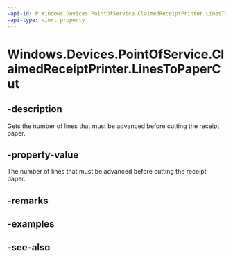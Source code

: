 ```yaml
---
-api-id: P:Windows.Devices.PointOfService.ClaimedReceiptPrinter.LinesToPaperCut
-api-type: winrt property
---
```


<!-- Property syntax
public uint LinesToPaperCut { get; }
-->

# Windows.Devices.PointOfService.ClaimedReceiptPrinter.LinesToPaperCut

## -description
Gets the number of lines that must be advanced before cutting the receipt paper.

## -property-value
The number of lines that must be advanced before cutting the receipt paper.

## -remarks

## -examples

## -see-also
